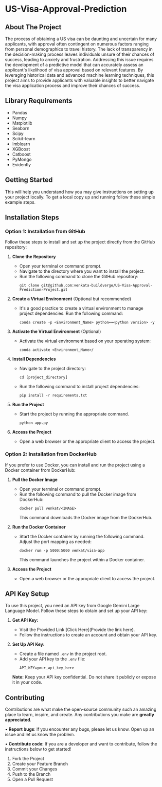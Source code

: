 
# US-Visa-Approval-Prediction


## About The Project

The process of obtaining a US visa can be daunting and uncertain for many applicants, with approval often contingent on numerous factors ranging from personal demographics to travel history. The lack of transparency in the decision-making process leaves individuals unsure of their chances of success, leading to anxiety and frustration. Addressing this issue requires the development of a predictive model that can accurately assess an applicant's likelihood of visa approval based on relevant features. By leveraging historical data and advanced machine learning techniques, this project aims to provide applicants with valuable insights to better navigate the visa application process and improve their chances of success.

## Library Requirements

- Pandas
- Numpy
- Matplotlib
- Seaborn
- Scipy
- Scikit-learn
- Imblearn
- XGBoost
- Catboost
- PyMongo
- Evidently

## Getting Started

This will help you understand how you may give instructions on setting up your project locally.
To get a local copy up and running follow these simple example steps.

## Installation Steps

### Option 1: Installation from GitHub

Follow these steps to install and set up the project directly from the GitHub repository:

1. **Clone the Repository**

   - Open your terminal or command prompt.
   - Navigate to the directory where you want to install the project.
   - Run the following command to clone the GitHub repository:
     ```
     git clone git@github.com:venkata-buildverge/US-Visa-Approval-Prediction-Project.git
     ```

2. **Create a Virtual Environment** (Optional but recommended)

   - It's a good practice to create a virtual environment to manage project dependencies. Run the following command:
     ```
     conda create -p <Environment_Name> python==<python version> -y
     ```

3. **Activate the Virtual Environment** (Optional)

   - Activate the virtual environment based on your operating system:
     ```
     conda activate <Environment_Name>/
     ```

4. **Install Dependencies**

   - Navigate to the project directory:
     ```
     cd [project_directory]
     ```
   - Run the following command to install project dependencies:
     ```
     pip install -r requirements.txt
     ```

5. **Run the Project**

   - Start the project by running the appropriate command.
     ```
     python app.py
     ```

6. **Access the Project**
   - Open a web browser or the appropriate client to access the project.

### Option 2: Installation from DockerHub

If you prefer to use Docker, you can install and run the project using a Docker container from DockerHub:

1. **Pull the Docker Image**

   - Open your terminal or command prompt.
   - Run the following command to pull the Docker image from DockerHub:
     ```
     docker pull venkat/<IMAGE>
     ```
     This command downloads the Docker image from the DockerHub.

2. **Run the Docker Container**

   - Start the Docker container by running the following command. Adjust the port mapping as needed:
     ```
     docker run -p 5000:5000 venkat/visa-app
     ```
     This command launches the project within a Docker container.

3. **Access the Project**
   - Open a web browser or the appropriate client to access the project.<br>

## API Key Setup

To use this project, you need an API key from Google Gemini Large Language Model. Follow these steps to obtain and set up your API key:

1. **Get API Key:**

   - Visit the Provided Link [Click Here](Provide the link here).
   - Follow the instructions to create an account and obtain your API key.

2. **Set Up API Key:**

   - Create a file named `.env` in the project root.
   - Add your API key to the `.env` file:
     ```dotenv
     API_KEY=your_api_key_here
     ```

   **Note:** Keep your API key confidential. Do not share it publicly or expose it in your code.<br>

## Contributing

Contributions are what make the open-source community such an amazing place to learn, inspire, and create. Any contributions you make are **greatly appreciated**.

• **Report bugs**: If you encounter any bugs, please let us know. Open up an issue and let us know the problem.

• **Contribute code**: If you are a developer and want to contribute, follow the instructions below to get started!

1. Fork the Project
2. Create your Feature Branch
3. Commit your Changes
4. Push to the Branch
5. Open a Pull Request




